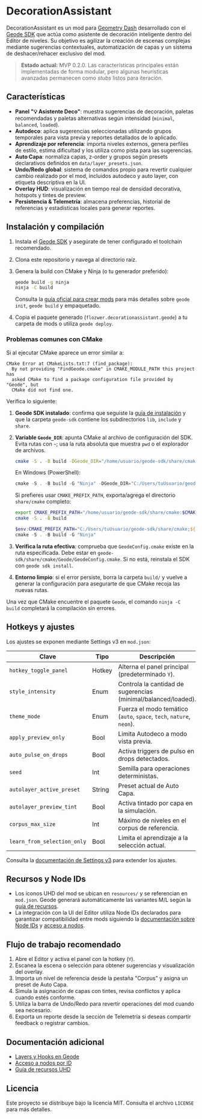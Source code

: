 # DecorationAssistant

DecorationAssistant es un mod para [Geometry Dash](https://www.robtopgames.com/) desarrollado con el [Geode SDK](https://geode-sdk.org/) que actúa como asistente de decoración inteligente dentro del Editor de niveles. Su objetivo es agilizar la creación de escenas complejas mediante sugerencias contextuales, automatización de capas y un sistema de deshacer/rehacer exclusivo del mod.

> **Estado actual:** MVP 0.2.0. Las características principales están implementadas de forma modular, pero algunas heurísticas avanzadas permanecen como _stubs_ listos para iteración.

## Características

- **Panel "💡 Asistente Deco"**: muestra sugerencias de decoración, paletas recomendadas y paletas alternativas según intensidad (`minimal`, `balanced`, `loaded`).
- **Autodeco**: aplica sugerencias seleccionadas utilizando grupos temporales para vista previa y reportes detallados de lo aplicado.
- **Aprendizaje por referencia**: importa niveles externos, genera perfiles de estilo, estima dificultad y los utiliza como pista para las sugerencias.
- **Auto Capa**: normaliza capas, z-order y grupos según presets declarativos definidos en `data/layer_presets.json`.
- **Undo/Redo global**: sistema de comandos propio para revertir cualquier cambio realizado por el mod, incluidos autodeco y auto layer, con etiqueta descriptiva en la UI.
- **Overlay HUD**: visualización en tiempo real de densidad decorativa, hotspots y tintes de preview.
- **Persistencia & Telemetría**: almacena preferencias, historial de referencias y estadísticas locales para generar reportes.

## Instalación y compilación

1. Instala el [Geode SDK](https://docs.geode-sdk.org/geode/getting-started/installation) y asegúrate de tener configurado el toolchain recomendado.
2. Clona este repositorio y navega al directorio raíz.
3. Genera la build con CMake y Ninja (o tu generador preferido):

   ```bash
   geode build -g ninja
   ninja -C build
   ```

   Consulta la [guía oficial para crear mods](https://docs.geode-sdk.org/geode/getting-started/create-mod) para más detalles sobre `geode init`, `geode build` y empaquetado.

4. Copia el paquete generado (`flozwer.decorationassistant.geode`) a tu carpeta de mods o utiliza `geode deploy`.

### Problemas comunes con CMake

Si al ejecutar CMake aparece un error similar a:

```
CMake Error at CMakeLists.txt:7 (find_package):
  By not providing "FindGeode.cmake" in CMAKE_MODULE_PATH this project has
  asked CMake to find a package configuration file provided by "Geode", but
  CMake did not find one.
```

Verifica lo siguiente:

1. **Geode SDK instalado**: confirma que seguiste la [guía de instalación](https://docs.geode-sdk.org/geode/getting-started/installation) y que la carpeta `geode-sdk` contiene los subdirectorios `lib`, `include` y `share`.
2. **Variable `Geode_DIR`**: apunta CMake al archivo de configuración del SDK. Evita rutas con `~`; usa la ruta absoluta que
   muestra `pwd` o el explorador de archivos.

   ```bash
   cmake -S . -B build -DGeode_DIR="/home/usuario/geode-sdk/share/cmake/Geode"
   ```

   En Windows (PowerShell):

   ```powershell
   cmake -S . -B build -G "Ninja" -DGeode_DIR="C:/Users/tuUsuario/geode-sdk/share/cmake/Geode"
   ```

   Si prefieres usar `CMAKE_PREFIX_PATH`, exporta/agrega el directorio `share/cmake` completo:

   ```bash
   export CMAKE_PREFIX_PATH="/home/usuario/geode-sdk/share/cmake:$CMAKE_PREFIX_PATH"
   cmake -S . -B build
   ```

   ```powershell
   $env:CMAKE_PREFIX_PATH="C:/Users/tuUsuario/geode-sdk/share/cmake;${env:CMAKE_PREFIX_PATH}"
   cmake -S . -B build -G "Ninja"
   ```

3. **Verifica la ruta efectiva**: comprueba que `GeodeConfig.cmake` existe en la ruta especificada. Debe estar en
   `geode-sdk/share/cmake/Geode/GeodeConfig.cmake`. Si no está, reinstala el SDK con `geode sdk install`.

4. **Entorno limpio**: si el error persiste, borra la carpeta `build/` y vuelve a generar la configuración para asegurarte de que CMake recoja las nuevas rutas.

Una vez que CMake encuentre el paquete `Geode`, el comando `ninja -C build` completará la compilación sin errores.

## Hotkeys y ajustes

Los ajustes se exponen mediante Settings v3 en `mod.json`:

| Clave | Tipo | Descripción |
| --- | --- | --- |
| `hotkey_toggle_panel` | Hotkey | Alterna el panel principal (predeterminado `Y`). |
| `style_intensity` | Enum | Controla la cantidad de sugerencias (minimal/balanced/loaded). |
| `theme_mode` | Enum | Fuerza el modo temático (`auto`, `space`, `tech`, `nature`, `neon`). |
| `apply_preview_only` | Bool | Limita Autodeco a modo vista previa. |
| `auto_pulse_on_drops` | Bool | Activa triggers de pulso en drops detectados. |
| `seed` | Int | Semilla para operaciones deterministas. |
| `autolayer_active_preset` | String | Preset actual de Auto Capa. |
| `autolayer_preview_tint` | Bool | Activa tintado por capa en la simulación. |
| `corpus_max_size` | Int | Máximo de niveles en el corpus de referencia. |
| `learn_from_selection_only` | Bool | Limita el aprendizaje a la selección actual. |

Consulta la [documentación de Settings v3](https://docs.geode-sdk.org/geode/features/settings) para extender los ajustes.

## Recursos y Node IDs

- Los íconos UHD del mod se ubican en `resources/` y se referencian en `mod.json`. Geode generará automáticamente las variantes M/L según la [guía de recursos](https://docs.geode-sdk.org/geode/features/resources).
- La integración con la UI del Editor utiliza Node IDs declarados para garantizar compatibilidad entre mods siguiendo la [documentación sobre Node IDs](https://docs.geode-sdk.org/geode/features/node-ids) y [acceso a nodos](https://docs.geode-sdk.org/geode/advanced/layers#node-tree).

## Flujo de trabajo recomendado

1. Abre el Editor y activa el panel con la hotkey (`Y`).
2. Escanea la escena o selección para obtener sugerencias y visualización del overlay.
3. Importa un nivel de referencia desde la pestaña "Corpus" y asigna un preset de Auto Capa.
4. Simula la asignación de capas con tintes, revisa conflictos y aplica cuando estés conforme.
5. Utiliza la barra de Undo/Redo para revertir operaciones del mod cuando sea necesario.
6. Exporta un reporte desde la sección de Telemetría si deseas compartir feedback o registrar cambios.

## Documentación adicional

- [Layers y Hooks en Geode](https://docs.geode-sdk.org/geode/advanced/layers)
- [Acceso a nodos por ID](https://docs.geode-sdk.org/geode/advanced/node-ids)
- [Guía de recursos UHD](https://docs.geode-sdk.org/geode/features/resources)

## Licencia

Este proyecto se distribuye bajo la licencia MIT. Consulta el archivo `LICENSE` para más detalles.
